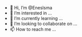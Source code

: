 - 👋 Hi, I’m @EnesIsma
- 👀 I’m interested in ...
- 🌱 I’m currently learning ...
- 💞️ I’m looking to collaborate on ...
- 📫 How to reach me ...

<!---
EnesIsma/EnesIsma is a ✨ special ✨ repository because its `README.md` (this file) appears on your GitHub profile.
You can click the Preview link to take a look at your changes.
--->
